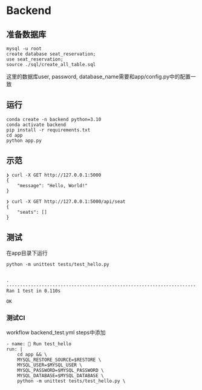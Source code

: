 # Backend

## 准备数据库
```
mysql -u root
create database seat_reservation;
use seat_reservation;
source ./sql/create_all_table.sql
```
这里的数据库user, password, database_name需要和app/config.py中的配置一致

## 运行
```
conda create -n backend python=3.10
conda activate backend
pip install -r requirements.txt
cd app
python app.py
```

## 示范
```
❯ curl -X GET http://127.0.0.1:5000                                                        
{
    "message": "Hello, World!"
}

❯ curl -X GET http://127.0.0.1:5000/api/seat
{
    "seats": []
}
```

## 测试
在app目录下运行
```
python -m unittest tests/test_hello.py


.
----------------------------------------------------------------------
Ran 1 test in 0.110s

OK
```

### 测试CI
workflow backend_test.yml steps中添加
```
- name: 🔫 Run test_hello
run: |
    cd app && \
    MYSQL_RESTORE_SOURCE=$RESTORE \
    MYSQL_USER=$MYSQL_USER \
    MYSQL_PASSWORD=$MYSQL_PASSWORD \
    MYSQL_DATABASE=$MYSQL_DATABASE \
    python -m unittest tests/test_hello.py \
```

